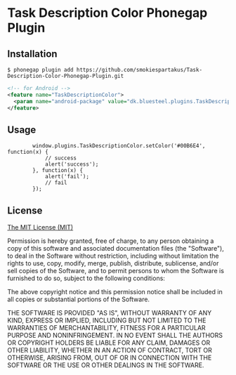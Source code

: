 # Task Description Color Phonegap Plugin


## Installation
```
$ phonegap plugin add https://github.com/smokiespartakus/Task-Description-Color-Phonegap-Plugin.git
```

```xml
<!-- for Android -->
<feature name="TaskDescriptionColor">
  <param name="android-package" value="dk.bluesteel.plugins.TaskDescriptionColor" />
</feature>
```

## Usage
```
		window.plugins.TaskDescriptionColor.setColor('#00B6E4', function(x) {
        	// success
			alert('success');
		}, function(x) {
			alert('fail');
			// fail
		}); 
```
## License

[The MIT License (MIT)](http://www.opensource.org/licenses/mit-license.html)

Permission is hereby granted, free of charge, to any person obtaining a copy
of this software and associated documentation files (the "Software"), to deal
in the Software without restriction, including without limitation the rights
to use, copy, modify, merge, publish, distribute, sublicense, and/or sell
copies of the Software, and to permit persons to whom the Software is
furnished to do so, subject to the following conditions:

The above copyright notice and this permission notice shall be included in
all copies or substantial portions of the Software.

THE SOFTWARE IS PROVIDED "AS IS", WITHOUT WARRANTY OF ANY KIND, EXPRESS OR
IMPLIED, INCLUDING BUT NOT LIMITED TO THE WARRANTIES OF MERCHANTABILITY,
FITNESS FOR A PARTICULAR PURPOSE AND NONINFRINGEMENT. IN NO EVENT SHALL THE
AUTHORS OR COPYRIGHT HOLDERS BE LIABLE FOR ANY CLAIM, DAMAGES OR OTHER
LIABILITY, WHETHER IN AN ACTION OF CONTRACT, TORT OR OTHERWISE, ARISING FROM,
OUT OF OR IN CONNECTION WITH THE SOFTWARE OR THE USE OR OTHER DEALINGS IN
THE SOFTWARE.
